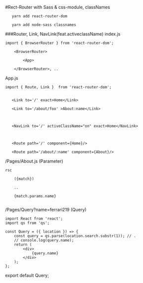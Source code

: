 #Rect-Router with Sass & css-module, classNames
```
   yarn add react-router-dom

   yarn add node-sass classnames
```

###Router, Link, NavLink(feat.activeclassName)
index.js
```
import { BrowserRouter } from 'react-router-dom';

    <BrowserRouter>
    
        <App>
    
    </BrowserRouter>, ..
```


App.js
```
import { Route, Link }  from 'react-router-dom';


   <Link to='/' exact>Home</Link>
   
   <Link to='/about/foo' >About:name</Link>
   
   
   
   <NavLink to='/' activeClassName="on" exact>Home</NavLink>
   
   
   
   <Route path='/' component={Home}/>
   
   <Route path='/about/:name' component={About}/>

```


/Pages/About.js (Parameter)
```
rsc

    ({match})

    ..
    
    {match.params.name}
    
```

/Pages/Query?name=ferrari219 (Query)
```
import React from 'react';
import qs from 'qs';

const Query = ({ location }) => {
    const query = qs.parse(location.search.substr(1)); // .
    // console.log(query.name);
    return (
        <div>
            {query.name}
        </div>
    );
};
```

export default Query;
